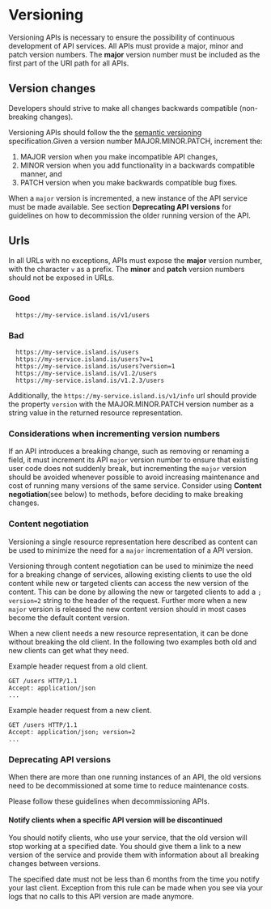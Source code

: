 # Versioning

Versioning APIs is necessary to ensure the possibility of continuous development of API services.  All APIs must provide a major, minor and patch version numbers.  The **major** version number must be included as the first part of the URI path for all APIs.


## Version changes

Developers should strive to make all changes backwards compatible 
(non-breaking changes). 

Versioning APIs should follow the the  [semantic versioning](https://semver.org/) specification.Given a version number MAJOR.MINOR.PATCH, increment the:
 1. MAJOR version when you make incompatible API changes,
 2. MINOR version when you add functionality in a backwards compatible manner, and
 3. PATCH version when you make backwards compatible bug fixes.

When a `major` version is incremented, a new instance of the API service must be made available.  See section **Deprecating API versions**  for guidelines on how to decommission the older running version of the API.

## Urls
In all URLs with no exceptions, APIs must expose the **major** version number, with the character `v` as a prefix.  The **minor** and **patch** version numbers should not be exposed in URLs.

### Good
```
  https://my-service.island.is/v1/users
```
### Bad
```
  https://my-service.island.is/users
  https://my-service.island.is/users?v=1
  https://my-service.island.is/users?version=1
  https://my-service.island.is/v1.2/users
  https://my-service.island.is/v1.2.3/users
```

Additionally, the `https://my-service.island.is/v1/info` url should provide the property `version` with the MAJOR.MINOR.PATCH version number as a string value in the returned resource representation.

### Considerations when incrementing version numbers
If an API introduces a breaking change, such as removing or renaming a field, it must increment its API `major` version number to ensure that existing user code does not suddenly break, but incrementing the `major` version should be avoided whenever possible to avoid increasing maintenance and cost of running many versions of the same service.  Consider using
**Content negotiation**(see below) to methods, before deciding to make breaking changes. 

### Content negotiation
Versioning a single resource representation here described as content can be used to minimize the need for a `major` incrementation of a API version.

Versioning through content negotiation can be used to minimize the need for a breaking change of services, allowing existing clients to use the old content while new or targeted clients can access the new version of the content.  This can be done by allowing the new or targeted clients to add a `; version=2` string to the header of the request.  Further more when a new `major` version is released the new content version should in most cases become the default content version.

When a new client needs a new resource representation, it can be done without breaking the old client.   In the following two examples both old and new clients can get what they need.  

Example header request from a old client.
```
GET /users HTTP/1.1
Accept: application/json
...
```

Example header request from a new client.
```
GET /users HTTP/1.1
Accept: application/json; version=2
...
```

### Deprecating API versions
When there are more than one running instances of an API, the old versions need to be decommissioned at some time to reduce maintenance costs.

Please follow these guidelines when decommissioning APIs.

#### Notify clients when a specific API version will be discontinued
You should notify clients, who use your service, that the old version will stop working at a specified date.  You should give them a link to a new version of the service and provide them with information about all breaking changes between versions.

The specified date must not be less than 6 months from the time you notify your last client.  Exception from this rule can be made when you see via your logs that no calls to this API version are made anymore. 








